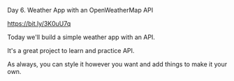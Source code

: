 Day 6. Weather App with an OpenWeatherMap API

https://bit.ly/3K0uU7q

Today we'll build a simple weather app with an API.

It's a great project to learn and practice API.

As always, you can style it however you want and add things to make it your own.

